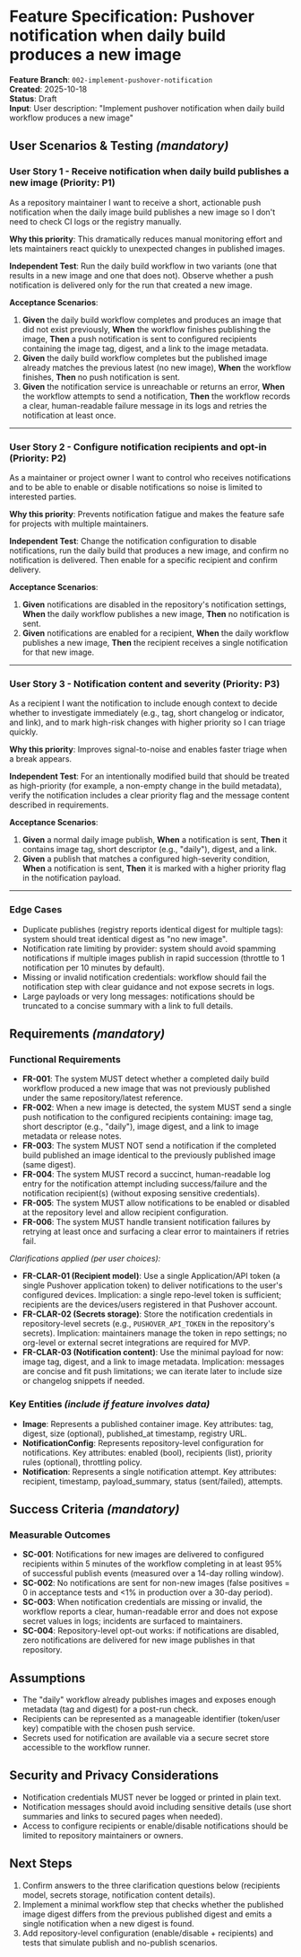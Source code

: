# Feature Specification: Pushover notification when daily build produces a new image

**Feature Branch**: `002-implement-pushover-notification`  
**Created**: 2025-10-18  
**Status**: Draft  
**Input**: User description: "Implement pushover notification when daily build workflow produces a new image"

## User Scenarios & Testing *(mandatory)*

<!--
  IMPORTANT: User stories should be PRIORITIZED as user journeys ordered by importance.
  Each user story/journey must be INDEPENDENTLY TESTABLE - meaning if you implement just ONE of them,
  you should still have a viable MVP (Minimum Viable Product) that delivers value.
  
  Assign priorities (P1, P2, P3, etc.) to each story, where P1 is the most critical.
  Think of each story as a standalone slice of functionality that can be:
  - Developed independently
  - Tested independently
  - Deployed independently
  - Demonstrated to users independently
-->

### User Story 1 - Receive notification when daily build publishes a new image (Priority: P1)

As a repository maintainer I want to receive a short, actionable push notification when the daily image build publishes a new image so I don't need to check CI logs or the registry manually.

**Why this priority**: This dramatically reduces manual monitoring effort and lets maintainers react quickly to unexpected changes in published images.

**Independent Test**: Run the daily build workflow in two variants (one that results in a new image and one that does not). Observe whether a push notification is delivered only for the run that created a new image.

**Acceptance Scenarios**:

1. **Given** the daily build workflow completes and produces an image that did not exist previously, **When** the workflow finishes publishing the image, **Then** a push notification is sent to configured recipients containing the image tag, digest, and a link to the image metadata.
2. **Given** the daily build workflow completes but the published image already matches the previous latest (no new image), **When** the workflow finishes, **Then** no push notification is sent.
3. **Given** the notification service is unreachable or returns an error, **When** the workflow attempts to send a notification, **Then** the workflow records a clear, human-readable failure message in its logs and retries the notification at least once.

---

### User Story 2 - Configure notification recipients and opt-in (Priority: P2)

As a maintainer or project owner I want to control who receives notifications and to be able to enable or disable notifications so noise is limited to interested parties.

**Why this priority**: Prevents notification fatigue and makes the feature safe for projects with multiple maintainers.

**Independent Test**: Change the notification configuration to disable notifications, run the daily build that produces a new image, and confirm no notification is delivered. Then enable for a specific recipient and confirm delivery.

**Acceptance Scenarios**:

1. **Given** notifications are disabled in the repository's notification settings, **When** the daily workflow publishes a new image, **Then** no notification is sent.
2. **Given** notifications are enabled for a recipient, **When** the daily workflow publishes a new image, **Then** the recipient receives a single notification for that new image.

---

### User Story 3 - Notification content and severity (Priority: P3)

As a recipient I want the notification to include enough context to decide whether to investigate immediately (e.g., tag, short changelog or indicator, and link), and to mark high-risk changes with higher priority so I can triage quickly.

**Why this priority**: Improves signal-to-noise and enables faster triage when a break appears.

**Independent Test**: For an intentionally modified build that should be treated as high-priority (for example, a non-empty change in the build metadata), verify the notification includes a clear priority flag and the message content described in requirements.

**Acceptance Scenarios**:

1. **Given** a normal daily image publish, **When** a notification is sent, **Then** it contains image tag, short descriptor (e.g., "daily"), digest, and a link.
2. **Given** a publish that matches a configured high-severity condition, **When** a notification is sent, **Then** it is marked with a higher priority flag in the notification payload.

---

### Edge Cases

- Duplicate publishes (registry reports identical digest for multiple tags): system should treat identical digest as "no new image".
- Notification rate limiting by provider: system should avoid spamming notifications if multiple images publish in rapid succession (throttle to 1 notification per 10 minutes by default).
- Missing or invalid notification credentials: workflow should fail the notification step with clear guidance and not expose secrets in logs.
- Large payloads or very long messages: notifications should be truncated to a concise summary with a link to full details.

## Requirements *(mandatory)*

<!--
  ACTION REQUIRED: The content in this section represents placeholders.
  Fill them out with the right functional requirements.
-->


### Functional Requirements

- **FR-001**: The system MUST detect whether a completed daily build workflow produced a new image that was not previously published under the same repository/latest reference.
- **FR-002**: When a new image is detected, the system MUST send a single push notification to the configured recipients containing: image tag, short descriptor (e.g., "daily"), image digest, and a link to image metadata or release notes.
- **FR-003**: The system MUST NOT send a notification if the completed build published an image identical to the previously published image (same digest).
- **FR-004**: The system MUST record a succinct, human-readable log entry for the notification attempt including success/failure and the notification recipient(s) (without exposing sensitive credentials).
- **FR-005**: The system MUST allow notifications to be enabled or disabled at the repository level and allow recipient configuration.
- **FR-006**: The system MUST handle transient notification failures by retrying at least once and surfacing a clear error to maintainers if retries fail.


*Clarifications applied (per user choices):*

- **FR-CLAR-01 (Recipient model)**: Use a single Application/API token (a single Pushover application token) to deliver notifications to the user's configured devices. Implication: a single repo-level token is sufficient; recipients are the devices/users registered in that Pushover account.
- **FR-CLAR-02 (Secrets storage)**: Store the notification credentials in repository-level secrets (e.g., `PUSHOVER_API_TOKEN` in the repository's secrets). Implication: maintainers manage the token in repo settings; no org-level or external secret integrations are required for MVP.
- **FR-CLAR-03 (Notification content)**: Use the minimal payload for now: image tag, digest, and a link to image metadata. Implication: messages are concise and fit push limitations; we can iterate later to include size or changelog snippets if needed.

### Key Entities *(include if feature involves data)*

- **Image**: Represents a published container image. Key attributes: tag, digest, size (optional), published_at timestamp, registry URL.
- **NotificationConfig**: Represents repository-level configuration for notifications. Key attributes: enabled (bool), recipients (list), priority rules (optional), throttling policy.
- **Notification**: Represents a single notification attempt. Key attributes: recipient, timestamp, payload_summary, status (sent/failed), attempts.

## Success Criteria *(mandatory)*

### Measurable Outcomes

- **SC-001**: Notifications for new images are delivered to configured recipients within 5 minutes of the workflow completing in at least 95% of successful publish events (measured over a 14-day rolling window).
- **SC-002**: No notifications are sent for non-new images (false positives = 0 in acceptance tests and <1% in production over a 30-day period).
- **SC-003**: When notification credentials are missing or invalid, the workflow reports a clear, human-readable error and does not expose secret values in logs; incidents are surfaced to maintainers.
- **SC-004**: Repository-level opt-out works: if notifications are disabled, zero notifications are delivered for new image publishes in that repository.

## Assumptions

- The "daily" workflow already publishes images and exposes enough metadata (tag and digest) for a post-run check.
- Recipients can be represented as a manageable identifier (token/user key) compatible with the chosen push service.
- Secrets used for notification are available via a secure secret store accessible to the workflow runner.

## Security and Privacy Considerations

- Notification credentials MUST never be logged or printed in plain text.
- Notification messages should avoid including sensitive details (use short summaries and links to secured pages when needed).
- Access to configure recipients or enable/disable notifications should be limited to repository maintainers or owners.

## Next Steps

1. Confirm answers to the three clarification questions below (recipients model, secrets storage, notification content details).
2. Implement a minimal workflow step that checks whether the published image digest differs from the previous published digest and emits a single notification when a new digest is found.
3. Add repository-level configuration (enable/disable + recipients) and tests that simulate publish and no-publish scenarios.
